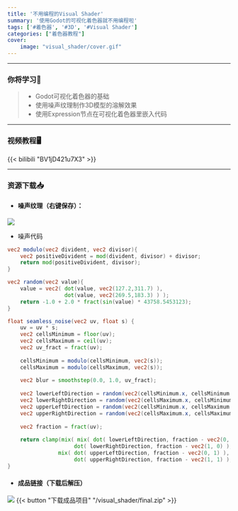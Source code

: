 ```yaml
---
title: '不用编程的Visual Shader'
summary: '使用Godot的可视化着色器就不用编程啦'
tags: ['#着色器', '#3D', '#Visual Shader']
categories: ["着色器教程"]
cover:
    image: "visual_shader/cover.gif"
---
```


---
### 你将学习📖
>- Godot可视化着色器的基础
>- 使用噪声纹理制作3D模型的溶解效果
>- 使用Expression节点在可视化着色器里嵌入代码

---
### 视频教程🖥️
{{< bilibili "BV1jD421u7X3" >}}

---
### 资源下载📥

- #### 噪声纹理（右键保存）：
![](/visual_shader/noise.png)

- 噪声代码
``` GLSL {linenos=true}
vec2 modulo(vec2 divident, vec2 divisor){
	vec2 positiveDivident = mod(divident, divisor) + divisor;
	return mod(positiveDivident, divisor);
}

vec2 random(vec2 value){
	value = vec2( dot(value, vec2(127.2,311.7) ),
				  dot(value, vec2(269.5,183.3) ) );
	return -1.0 + 2.0 * fract(sin(value) * 43758.5453123);
}

float seamless_noise(vec2 uv, float s) {
	uv = uv * s;
	vec2 cellsMinimum = floor(uv);
	vec2 cellsMaximum = ceil(uv);
	vec2 uv_fract = fract(uv);
	
	cellsMinimum = modulo(cellsMinimum, vec2(s));
	cellsMaximum = modulo(cellsMaximum, vec2(s));
	
	vec2 blur = smoothstep(0.0, 1.0, uv_fract);
	
	vec2 lowerLeftDirection = random(vec2(cellsMinimum.x, cellsMinimum.y));
	vec2 lowerRightDirection = random(vec2(cellsMaximum.x, cellsMinimum.y));
	vec2 upperLeftDirection = random(vec2(cellsMinimum.x, cellsMaximum.y));
	vec2 upperRightDirection = random(vec2(cellsMaximum.x, cellsMaximum.y));
	
	vec2 fraction = fract(uv);
	
	return clamp(mix( mix( dot( lowerLeftDirection, fraction - vec2(0, 0) ),
                     dot( lowerRightDirection, fraction - vec2(1, 0) ), blur.x),
                mix( dot( upperLeftDirection, fraction - vec2(0, 1) ),
                     dot( upperRightDirection, fraction - vec2(1, 1) ), blur.x), blur.y) * 0.8 + 0.5, 0, 1);
}
```

- #### 成品链接（下载后解压）
![](/visual_shader/final.gif)
{{< button "下载成品项目" "/visual_shader/final.zip" >}}